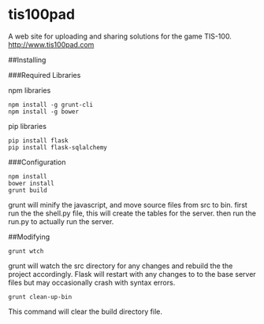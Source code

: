 # tis100pad

A web site for uploading and sharing solutions for the game TIS-100. http://www.tis100pad.com

##Installing

###Required Libraries

npm libraries

```
npm install -g grunt-cli
npm install -g bower
```

pip libraries

```
pip install flask
pip install flask-sqlalchemy
```

###Configuration

```
npm install
bower install
grunt build
```
grunt will minify the javascript, and move source files from src to bin. first run the the shell.py file, this will create the tables for the server. then run the run.py to actually run the server.

##Modifying

```
grunt wtch
```

grunt will watch the src directory for any changes and rebuild the the project accordingly. Flask will restart with any changes to to the base server files but may occasionally crash with syntax errors.

```
grunt clean-up-bin
```

This command will clear the build directory file.
